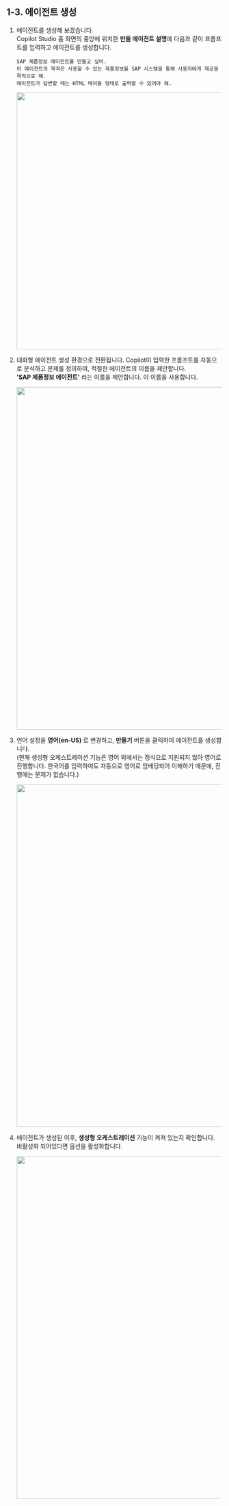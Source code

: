 ## 1-3. 에이전트 생성

1. 에이전트를 생성해 보겠습니다.</br>
   Copilot Studio 홈 화면의 중앙에 위치한 **만들 에이전트 설명**에 다음과 같이 프롬프트를 입력하고 에이전트를 생성합니다.
   
   ```
   SAP 제품정보 에이전트를 만들고 싶어.   
   이 에이전트의 목적은 사용할 수 있는 제품정보를 SAP 시스템을 통해 사용자에게 제공을 목적으로 해.   
   에이전트가 답변할 때는 HTML 테이블 형태로 출력할 수 있어야 해.
   ```

   <img src="https://github.com/user-attachments/assets/994e34fc-195e-492c-b0d4-e6a0a747810f" width=600/>

2. 대화형 에이전트 생성 환경으로 전환됩니다. Copilot이 입력한 프롬프트를 자동으로 분석하고 문제를 정의하여, 적절한 에이전트의 이름을 제안합니다.</br>
   **'SAP 제품정보 에이전트'** 라는 이름을 제안합니다. 이 이름을 사용합니다.
   
   <img src="https://github.com/user-attachments/assets/0ad89461-9066-4fa0-82c6-663bfbe6f96f" width=800/>

3. 언어 설정을 **영어(en-US)** 로 변경하고, **만들기** 버튼을 클릭하여 에이전트를 생성합니다.</br>
   (현재 생성형 오케스트레이션 기능은 영어 외에서는 정식으로 지원되지 않아 영어로 진행합니다. 한국어를 입력하여도 자동으로 영어로 임베딩되어 이해하기 때문에, 진행에는 문제가 없습니다.)

   <img src="https://github.com/user-attachments/assets/50318f00-4ffd-40cb-a595-77f878a67377" width=800/>

4. 에이전트가 생성된 이후, **생성형 오케스트레이션** 기능이 켜져 있는지 확인합니다.</br>
   비활성화 되어있다면 옵션을 활성화합니다.
   
   <img src="https://github.com/user-attachments/assets/e0401b14-2dd7-4896-b652-44210f9cb0f9" width=800/>
